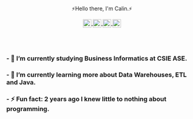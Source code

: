 <p align="center">⚡Hello there, I'm Calin.⚡</p>

<div align="center">
  <a href="https://www.linkedin.com/in/chelceacalin/">
            <img align="center"  width="22px"  align="center" src="https://cdn.jsdelivr.net/npm/simple-icons@v3/icons/linkedin.svg" />
          </a>
 <a href="https://github.com/chelceacalin">
            <img align="center"  width="22px"  src="https://cdn.jsdelivr.net/npm/simple-icons@v3/icons/github.svg" />
          </a>

 <a href="https://www.instagram.com/chelceacalin/">
            <img align="center" width="22px"   src="https://cdn.jsdelivr.net/npm/simple-icons@v3/icons/instagram.svg" />
          </a>
<a href="https://www.facebook.com/chelcea.calin/">
            <img align="center"  width="22px"  src="https://cdn.jsdelivr.net/npm/simple-icons@v3/icons/facebook.svg" />
         </a>
</div>

<br> <br>

### - 🔭 I’m currently studying Business Informatics at CSIE ASE.
### - 🌱 I’m currently learning more about Data Warehouses, ETL and Java.
### - ⚡ Fun fact: 2 years ago I knew little to nothing about programming.

</div>





